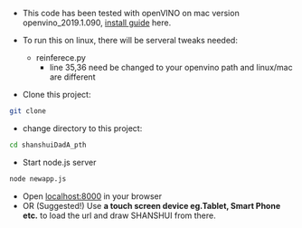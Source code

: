 * This code has been tested with openVINO on mac version openvino_2019.1.090, [install guide](https://docs.openvinotoolkit.org/latest/_docs_install_guides_installing_openvino_macos.html) here.

* To run this on linux, there will be serveral tweaks needed:
   * reinferece.py
      - line 35,36 need be changed to your openvino path and linux/mac are different

* Clone this project:
``` bash
git clone
```

* change directory to this project:
``` bash
cd shanshuiDadA_pth
```

* Start node.js server
``` bash
node newapp.js
```
* Open [localhost:8000](http://localhost:8000/) in your browser
* OR (Suggested!) Use **a touch screen device eg.Tablet, Smart Phone etc.** to load the url and draw SHANSHUI from there. 
